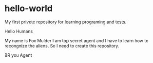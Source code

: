# hello-world
My first privete repository for learning programing and tests.

Hello Humans

My name is Fox Mulder
I am top secret agent and I have to learn how to recongnize the aliens.
So I need to create this repository.

BR you Agent

